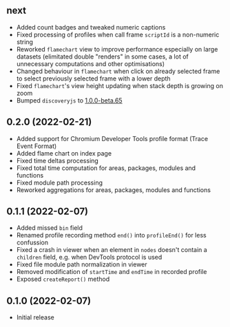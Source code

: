 ## next

- Added count badges and tweaked numeric captions
- Fixed processing of profiles when call frame `scriptId` is a non-numeric string
- Reworked `flamechart` view to improve performance especially on large datasets (elimitated double "renders" in some cases, a lot of unnecessary computations and other optimisations)
- Changed behaviour in `flamechart` when click on already selected frame to select previously selected frame with a lower depth
- Fixed `flamechart`'s view height updating when stack depth is growing on zoom
- Bumped `discoveryjs` to [1.0.0-beta.65](https://github.com/discoveryjs/discovery/releases/tag/v1.0.0-beta.65)

## 0.2.0 (2022-02-21)

- Added support for Chromium Developer Tools profile format (Trace Event Format)
- Added flame chart on index page
- Fixed time deltas processing
- Fixed total time computation for areas, packages, modules and functions
- Fixed module path processing
- Reworked aggregations for areas, packages, modules and functions

## 0.1.1 (2022-02-07)

- Added missed `bin` field
- Renamed profile recording method `end()` into `profileEnd()` for less confussion
- Fixed a crash in viewer when an element in `nodes` doesn't contain a `children` field, e.g. when DevTools protocol is used
- Fixed file module path normalization in viewer
- Removed modification of `startTime` and `endTime` in recorded profile
- Exposed `createReport()` method

## 0.1.0 (2022-02-07)

- Initial release

